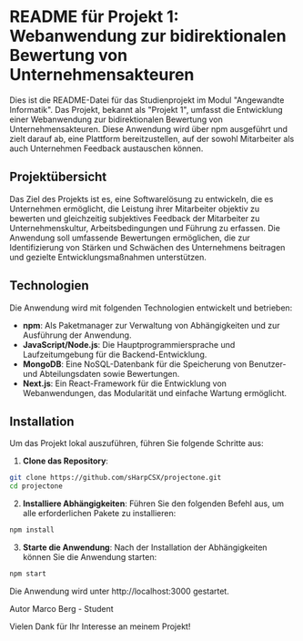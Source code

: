 # README für Projekt 1: Webanwendung zur bidirektionalen Bewertung von Unternehmensakteuren

Dies ist die README-Datei für das Studienprojekt im Modul "Angewandte Informatik". Das Projekt, bekannt als "Projekt 1", umfasst die Entwicklung einer Webanwendung zur bidirektionalen Bewertung von Unternehmensakteuren. Diese Anwendung wird über npm ausgeführt und zielt darauf ab, eine Plattform bereitzustellen, auf der sowohl Mitarbeiter als auch Unternehmen Feedback austauschen können.

## Projektübersicht

Das Ziel des Projekts ist es, eine Softwarelösung zu entwickeln, die es Unternehmen ermöglicht, die Leistung ihrer Mitarbeiter objektiv zu bewerten und gleichzeitig subjektives Feedback der Mitarbeiter zu Unternehmenskultur, Arbeitsbedingungen und Führung zu erfassen. Die Anwendung soll umfassende Bewertungen ermöglichen, die zur Identifizierung von Stärken und Schwächen des Unternehmens beitragen und gezielte Entwicklungsmaßnahmen unterstützen.

## Technologien

Die Anwendung wird mit folgenden Technologien entwickelt und betrieben:

- **npm**: Als Paketmanager zur Verwaltung von Abhängigkeiten und zur Ausführung der Anwendung.
- **JavaScript/Node.js**: Die Hauptprogrammiersprache und Laufzeitumgebung für die Backend-Entwicklung.
- **MongoDB**: Eine NoSQL-Datenbank für die Speicherung von Benutzer- und Abteilungsdaten sowie Bewertungen.
- **Next.js**: Ein React-Framework für die Entwicklung von Webanwendungen, das Modularität und einfache Wartung ermöglicht.

## Installation

Um das Projekt lokal auszuführen, führen Sie folgende Schritte aus:

1. **Clone das Repository**:

```bash
git clone https://github.com/sHarpCSX/projectone.git
cd projectone
```

2. **Installiere Abhängigkeiten**:
   Führen Sie den folgenden Befehl aus, um alle erforderlichen Pakete zu installieren:

```bash
npm install
```

3. **Starte die Anwendung**:
   Nach der Installation der Abhängigkeiten können Sie die Anwendung starten:

```bash
npm start
```

Die Anwendung wird unter http://localhost:3000 gestartet.

Autor
Marco Berg - Student

Vielen Dank für Ihr Interesse an meinem Projekt!
